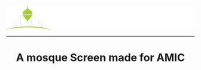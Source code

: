 <p align="center">
  <img src="https://github.com/kmaba/Armadale-Mosque-Screen/blob/main/branding/Logo-Text.png?raw=true" alt="Amic Logo" />
</p>
<hr>
<span align="center"> <h1>A mosque Screen made for AMIC</h1> </span>

